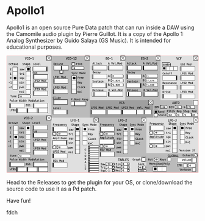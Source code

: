 # Apollo1

Apollo1 is an open source Pure Data patch that can run inside a DAW using the Camomile audio plugin by Pierre Guillot. It is a copy of the Apollo 1 Analog Synthesizer by Guido Salaya (GS Music). It is intended for educational purposes.

![Apollo1 Screenshot](Apollo1.png "Apollo1 Graphical Interface")

Head to the Releases to get the plugin for your OS, or clone/download the source code to use it as a Pd patch.

Have fun!

fdch

